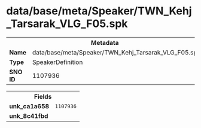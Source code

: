 <h1>data/base/meta/Speaker/TWN_Kehj_Tarsarak_VLG_F05.spk</h1><table><tr><th colspan="100%">Metadata</th></tr><tr><td><b>Name</b></td><td>data/base/meta/Speaker/TWN_Kehj_Tarsarak_VLG_F05.spk</td></tr><tr><td><b>Type</b></td><td>SpeakerDefinition</td></tr><tr><td><b>SNO ID</b></td><td>1107936</td></tr></table>

<table><tr><th colspan="100%">Fields</th></tr><tr><td><b>unk_ca1a658</b></td><td><code>1107936</code></td></tr><tr><td><b>unk_8c41fbd</b></td><td></td></tr></table>

